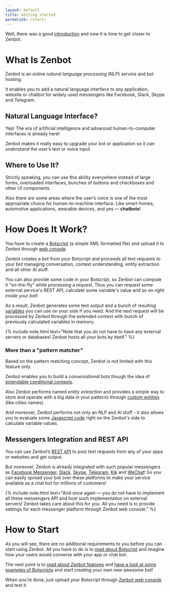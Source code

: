 ```yaml
---
layout: default
title: Getting started
permalink: /start/
---
```


Well, there was a good [introduction](/) and now it is time to get closer to Zenbot.

# What Is Zenbot
Zenbot is an online _natural language processing_ (NLP) service and bot hosting.

It enables you to add a natural language interface to any application, website or chatbot for widely used messengers like Facebook, Slack, Skype and Telegram.

## Natural Language Interface?
Yep! The era of artificial intelligence and advanced human-to-computer interfaces is already here!

Zenbot makes it really easy to upgrade your bot or application so _it can understand_ the user’s text or voice input.

## Where to Use It?
Strictly speaking, you can use this ability everywhere instead of large forms, overloaded interfaces, bunches of buttons and checkboxes and other UI components.

Also there are some areas where the user’s voice is one of the most appropriate choice for human-to-machine interface.
Like smart homes, automotive applications, wearable devices, and yes — **chatbots**!

# How Does It Work?
You have to create a [Botscript](/botscript/) (a simple XML formatted file) and upload it to Zenbot through [web console](https://zenbot.org).

Zenbot creates a bot from your Botscript and proceeds all text requests to your bot managing conversation, context understanding, entity extraction and all other AI stuff.

You can also provide some code in your Botscript, so Zenbot can compute it "on-the-fly" while processing a request.
Thus you can request some external service\'s REST API, calculate some variable\'s value and so on _right inside your bot_!

As a result, Zenbot generates some text output and a bunch of resulting [variables](/vars/variables/) you can use on your side if you need.
And the next request will be processed by Zenbot through the extended context with bunch of previously calculated variables in memory.

{% include note.html text="Note that you do not have to have any external servers or databases! Zenbot hosts all your bots by itself." %}

### More than a "pattern matcher"
Based on the pattern matching concept, Zenbot is not limited with this feature only.

Zenbot enables you to build a _conversational_ bots though the idea of [extendable conditional contexts](/botscript/conversations/).

Also Zenbot performs named _entity extraction_ and provides a simple way to store and operate with a big data in your patterns through [custom entities](/pattern/entities/) (like cities names).

And moreover, Zenbot performs not only an NLP and AI stuff - it also allows you to evaluate some [Javascript code](/vars/javascript/) right on the Zenbot\'s side to calculate variable values.

## Messengers Integration and REST API
You can use Zenbot’s [REST API](/rest/) to post text requests from any of your apps or websites and get output.

But moreover, Zenbot is already integrated with such popular messengers as [Facebook Messenger](/messengers/facebook/), [Slack](/messengers/slack/), [Skype](/messengers/skype/), [Telegram](/messengers/telegram/), [Kik](/messengers/kik/) and [WeChat](/messengers/wechat/)!
So you can easily spread your bot over these platforms to make your service available as a chat bot for millions of customers!

{% include note.html text="And once again — you do not have to implement all these messengers API and host such implementation on external servers! Zenbot takes care about this for you. All you need is to provide settings for each messenger platform through Zenbot web console." %}

# How to Start
As you will see, there are no additional requirements to you before you can start using Zenbot.
All you have to do is to [read about Botscript](/botscript/) and imagine how your users would converse with your app or chat bot.

The next point is to [read about Zenbot features](/features/) and [have a look at some examples of Botscripts](/samples/) and start creating your own new awesome bot!

When you’re done, just upload your Botscript through [Zenbot web console](https://zenbot.org) and test it.